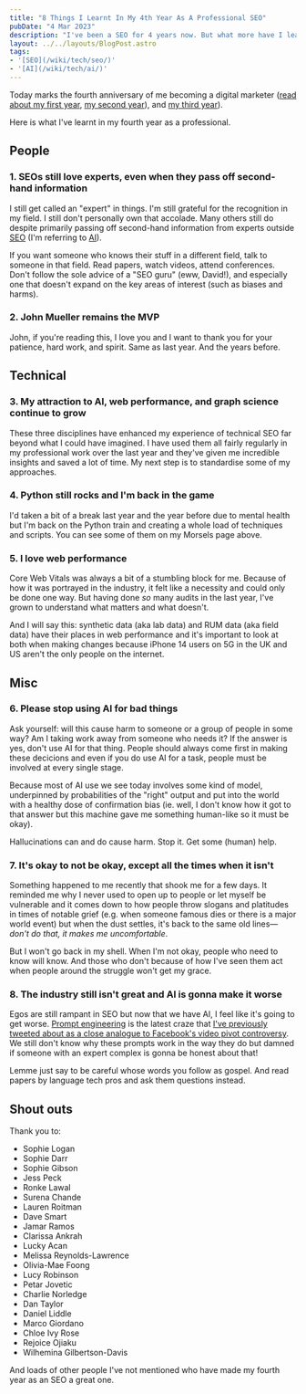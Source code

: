 ```yaml
---
title: "8 Things I Learnt In My 4th Year As A Professional SEO"
pubDate: "4 Mar 2023"
description: "I've been a SEO for 4 years now. But what more have I learnt? I wrote a list of 12 things I've picked up over that period."
layout: ../../layouts/BlogPost.astro
tags:
- '[SEO](/wiki/tech/seo/)'
- '[AI](/wiki/tech/ai/)'
---
```


Today marks the fourth anniversary of me becoming a digital marketer ([read about my first year](/post/first-year-professional-seo/), [my second year](/post/second-year-professional-seo/)), and [my third year](/post/third-year-professional-seo/)).

Here is what I've learnt in my fourth year as a professional.

## People

### 1. SEOs still love experts, even when they pass off second-hand information

I still get called an "expert" in things. I'm still grateful for the recognition in my field. I still don't personally own that accolade. Many others still do despite primarily passing off second-hand information from experts outside [SEO](/wiki/tech/seo/) (I'm referring to [AI](/wiki/tech/ai/)).

If you want someone who knows their stuff in a different field, talk to someone in that field. Read papers, watch videos, attend conferences. Don't follow the sole advice of a "SEO guru" (eww, David!), and especially one that doesn't expand on the key areas of interest (such as biases and harms).

### 2. John Mueller remains the MVP

John, if you're reading this, I love you and I want to thank you for your patience, hard work, and spirit. Same as last year. And the years before.

## Technical

### 3. My attraction to AI, web performance, and graph science continue to grow

These three disciplines have enhanced my experience of technical SEO far beyond what I could have imagined. I have used them all fairly regularly in my professional work over the last year and they've given me incredible insights and saved a lot of time. My next step is to standardise some of my approaches.

### 4. Python still rocks and I'm back in the game

I'd taken a bit of a break last year and the year before due to mental health but I'm back on the Python train and creating a whole load of techniques and scripts. You can see some of them on my Morsels page above.

### 5. I love web performance

Core Web Vitals was always a bit of a stumbling block for me. Because of how it was portrayed in the industry, it felt like a necessity and could only be done one way. But having done _so_ many audits in the last year, I've grown to understand what matters and what doesn't.

And I will say this: synthetic data (aka lab data) and RUM data (aka field data) have their places in web performance and it's important to look at both when making changes because iPhone 14 users on 5G in the UK and US aren't the only people on the internet.

## Misc

### 6. Please stop using AI for bad things

Ask yourself: will this cause harm to someone or a group of people in some way? Am I taking work away from someone who needs it? If the answer is yes, don't use AI for that thing. People should always come first in making these decicions and even if you do use AI for a task, people must be involved at every single stage.

Because most of AI use we see today involves some kind of model, underpinned by probabilities of the "right" output and put into the world with a healthy dose of confirmation bias (ie. well, I don't know how it got to that answer but this machine gave me something human-like so it must be okay).

Hallucinations can and do cause harm. Stop it. Get some (human) help.

### 7. It's okay to not be okay, except all the times when it isn't

Something happened to me recently that shook me for a few days. It reminded me why I never used to open up to people or let myself be vulnerable and it comes down to how people throw slogans and platitudes in times of notable grief (e.g. when someone famous dies or there is a major world event) but when the dust settles, it's back to the same old lines&mdash;_don't do that, it makes me uncomfortable_.

But I won't go back in my shell. When I'm not okay, people who need to know will know. And those who don't because of how I've seen them act when people around the struggle won't get my grace.

### 8. The industry still isn't great and AI is gonna make it worse

Egos are still rampant in SEO but now that we have AI, I feel like it's going to get worse. [Prompt engineering](/post/prompt-engineering/) is the latest craze that [I've previously tweeted about as a close analogue to Facebook's video pivot controversy](https://twitter.com/LukeDavisSEO/status/1630506643136937985). We still don't know why these prompts work in the way they do but damned if someone with an expert complex is gonna be honest about that!

Lemme just say to be careful whose words you follow as gospel. And read papers by language tech pros and ask them questions instead.

## Shout outs

Thank you to:

- Sophie Logan
- Sophie Darr
- Sophie Gibson
- Jess Peck
- Ronke Lawal
- Surena Chande
- Lauren Roitman
- Dave Smart
- Jamar Ramos
- Clarissa Ankrah
- Lucky Acan
- Melissa Reynolds-Lawrence  
- Olivia-Mae Foong
- Lucy Robinson
- Petar Jovetic
- Charlie Norledge
- Dan Taylor
- Daniel Liddle
- Marco Giordano
- Chloe Ivy Rose
- Rejoice Ojiaku
- Wilhemina Gilbertson-Davis  

And loads of other people I've not mentioned who have made my fourth year as an SEO a great one.